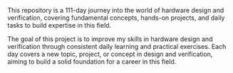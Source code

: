 This repository is a 111-day journey into the world of hardware design and verification, covering fundamental concepts, hands-on projects, and daily tasks to build expertise in this field.

The goal of this project is to improve my skills in hardware design and verification through consistent daily learning and practical exercises. Each day covers a new topic, project, or concept in design and verification, aiming to build a solid foundation for a career in this field.
